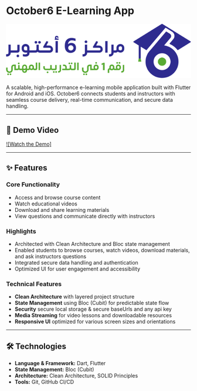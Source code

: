 # October6 E-Learning App

![October6 Logo](assets/logo_with_text.svg)

A scalable, high-performance e-learning mobile application built with Flutter for Android and iOS. October6 connects students and instructors with seamless course delivery, real-time communication, and secure data handling.

---

## 🚀 Demo Video

[![Watch the Demo]](https://vimeo.com/1082519941/aac489d09d?share=copy)

---

## ✨ Features

### Core Functionality

- Access and browse course content  
- Watch educational videos  
- Download and share learning materials  
- View questions and communicate directly with instructors

### Highlights

- Architected with Clean Architecture and Bloc state management  
- Enabled students to browse courses, watch videos, download materials, and ask instructors questions  
- Integrated secure data handling and authentication  
- Optimized UI for user engagement and accessibility

### Technical Features

- **Clean Architecture** with layered project structure 
- **State Management** using Bloc (Cubit) for predictable state flow  
- **Security** secure local storage & secure baseUrls and any api key 
- **Media Streaming** for video lessons and downloadable resources  
- **Responsive UI** optimized for various screen sizes and orientations

---

## 🛠️ Technologies

- **Language & Framework:** Dart, Flutter
- **State Management:** Bloc (Cubit)
- **Architecture:** Clean Architecture, SOLID Principles
- **Tools:** Git, GitHub CI/CD


